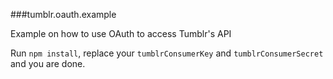 ###tumblr.oauth.example

Example on how to use OAuth to access Tumblr's API

Run ```npm install```, replace your ```tumblrConsumerKey``` and ```tumblrConsumerSecret``` and you are done.